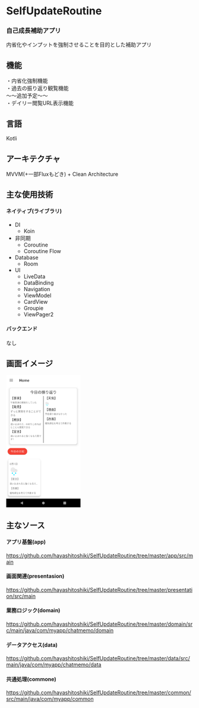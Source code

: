 # SelfUpdateRoutine
### 自己成長補助アプリ  
内省化やインプットを強制させることを目的とした補助アプリ

## 機能
・内省化強制機能  
・過去の振り返り観覧機能  
〜〜追加予定〜〜  
・デイリー閲覧URL表示機能

## 言語
Kotli

## アーキテクチャ
MVVM(+一部Fluxもどき) + Clean Architecture

## 主な使用技術
 #### ネイティブ(ライブラリ)
* DI
  * Koin
* 非同期
  * Coroutine
  * Coroutine Flow
* Database
  * Room
* UI
  * LiveData
  * DataBinding
  * Navigation
  * ViewModel
  * CardView
  * Groupie
  * ViewPager2
#### バックエンド
なし　

## 画面イメージ
<img src="https://github.com/hayashitoshiki/SelfUpdateRoutine/blob/master/picture/home.png" width="200">  

## 主なソース

#### アプリ基盤(app)
https://github.com/hayashitoshiki/SelfUpdateRoutine/tree/master/app/src/main

#### 画面関連(presentasion)
https://github.com/hayashitoshiki/SelfUpdateRoutine/tree/master/presentation/src/main

#### 業務ロジック(domain)
https://github.com/hayashitoshiki/SelfUpdateRoutine/tree/master/domain/src/main/java/com/myapp/chatmemo/domain

#### データアクセス(data)
https://github.com/hayashitoshiki/SelfUpdateRoutine/tree/master/data/src/main/java/com/myapp/chatmemo/data

#### 共通処理(commone)
https://github.com/hayashitoshiki/SelfUpdateRoutine/tree/master/common/src/main/java/com/myapp/common
